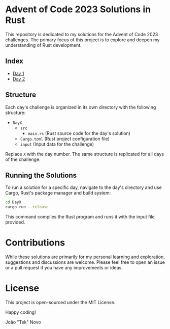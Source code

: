 # Advent of Code 2023 Solutions in Rust

This repository is dedicated to my solutions for the Advent of Code 2023 challenges. The primary focus of this project is to explore and deepen my understanding of Rust development.

## Index

- [Day 1](./Day1)
- [Day 2](./Day2)

## Structure

Each day's challenge is organized in its own directory with the following structure:

- `DayX`
  - `src`
    - `main.rs` (Rust source code for the day's solution)
  - `Cargo.toml` (Rust project configuration file)
  - `input` (Input data for the challenge)

Replace `X` with the day number. The same structure is replicated for all days of the challenge.

## Running the Solutions

To run a solution for a specific day, navigate to the day's directory and use Cargo, Rust's package manager and build system:

```bash
cd DayX
cargo run --release
```

This command compiles the Rust program and runs it with the input file provided.

# Contributions

While these solutions are primarily for my personal learning and exploration, suggestions and discussions are welcome. Please feel free to open an issue or a pull request if you have any improvements or ideas.

# License

This project is open-sourced under the MIT License.

Happy coding!

João "Tek" Novo
